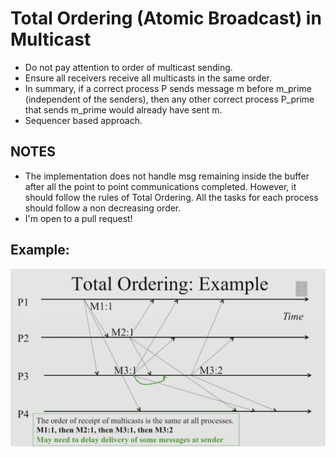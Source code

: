 # Total Ordering (Atomic Broadcast) in Multicast
- Do not pay attention to order of multicast sending.
- Ensure all receivers receive all multicasts in the same order.
- In summary, if a correct process P sends message m before m_prime (independent of the senders), then any other correct process P_prime that sends m_prime would already have sent m.
- Sequencer based approach.


## NOTES
- The implementation does not handle msg remaining inside the buffer after all the point to point communications completed. However, it should follow the rules of Total Ordering. All the tasks for each process should follow a non decreasing order.
- I'm open to a pull request!

## Example:
![linr](./ex.png)
